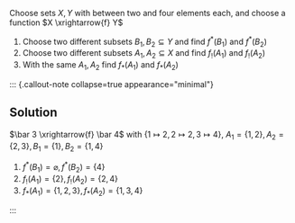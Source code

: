Choose sets $X,Y$ with between two and four elements each, and choose a function 
$X \xrightarrow{f} Y$

1. Choose two different subsets $B_1, B_2 \subseteq Y$ and find $f^*(B_1)$ and 
   $f^*(B_2)$
2. Choose two different subsets $A_1, A_2 \subseteq X$ and find $f_!(A_1)$ and 
   $f_!(A_2)$
3. With the same $A_1, A_2$ find $f_*(A_1)$ and $f_*(A_2)$

::: {.callout-note collapse=true appearance="minimal"}
## Solution
$\bar 3 \xrightarrow{f} \bar 4$ with $\{1 \mapsto 2, 2 \mapsto 2, 3\mapsto 4\}$,
$A_1 = \{1,2\}, A_2=\{2,3\}, B_1=\{1\}, B_2=\{1,4\}$

1. $f^*(B_1)=\varnothing, f^*(B_2)=\{4\}$
2. $f_!(A_1)=\{2\},f_!(A_2)=\{2,4\}$
3. $f_*(A_1)=\{1,2,3\},f_*(A_2)=\{1,3,4\}$

:::